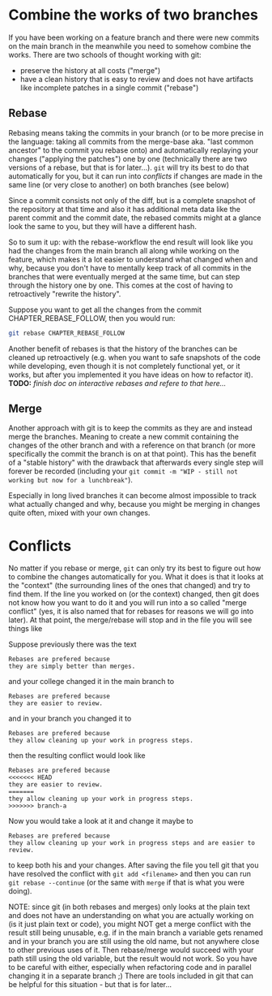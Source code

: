 # Combine the works of two branches

If you have been working on a feature branch and there were new commits on the main branch in the meanwhile you need to somehow combine the works.
There are two schools of thought working with git:
- preserve the history at all costs ("merge")
- have a clean history that is easy to review and does not have artifacts like incomplete patches in a single commit ("rebase")

## Rebase

Rebasing means taking the commits in your branch (or to be more precise in the language: taking all commits from the merge-base aka. "last common ancestor" to the commit you rebase onto) and automatically replaying your changes ("applying the patches") one by one (technically there are two versions of a rebase, but that is for later...). `git` will try its best to do that automatically for you, but it can run into _conflicts_ if changes are made in the same line (or very close to another) on both branches (see below)

Since a commit consists not only of the diff, but is a complete snapshot of the repository at that time and also it has additional meta data like the parent commit and the commit date, the rebased commits might at a glance look the same to you, but they will have a different hash.

So to sum it up: with the rebase-workflow the end result will look like you had the changes from the main branch all along while working on the feature, which makes it a lot easier to understand what changed when and why, because you don't have to mentally keep track of all commits in the branches that were eventually merged at the same time, but can step through the history one by one. This comes at the cost of having to retroactively "rewrite the history".

Suppose you want to get all the changes from the commit CHAPTER_REBASE_FOLLOW, then you would run:
```sh
git rebase CHAPTER_REBASE_FOLLOW
```

Another benefit of rebases is that the history of the branches can be cleaned up retroactively (e.g. when you want to safe snapshots of the code while developing, even though it is not completely functional yet, or it works, but after you implemented it you have ideas on how to refactor it).
**TODO:** _finish doc on interactive rebases and refere to that here..._

## Merge

Another approach with git is to keep the commits as they are and instead merge the branches.
Meaning to create a new commit containing the changes of the other branch and with a reference on that branch (or more specifically the commit the branch is on at that point). This has the benefit of a "stable history" with the drawback that afterwards every single step will forever be recorded (including your `git commit -m "WIP - still not working but now for a lunchbreak"`).

Especially in long lived branches it can become almost impossible to track what actually changed and why, because you might be merging in changes quite often, mixed with your own changes.

# Conflicts

No matter if you rebase or merge, `git` can only try its best to figure out how to combine the changes automatically for you. What it does is that it looks at the "context" (the surrounding lines of the ones that changed) and try to find them. If the line you worked on (or the context) changed, then git does not know how you want to do it and you will run into a so called "merge conflict" (yes, it is also named that for rebases for reasons we will go into later). At that point, the merge/rebase will stop and in the file you will see things like

Suppose previously there was the text
```
Rebases are prefered because
they are simply better than merges.
```
and your college changed it in the main branch to
```
Rebases are prefered because
they are easier to review.
```
and in your branch you changed it to
```
Rebases are prefered because
they allow cleaning up your work in progress steps.
```
then the resulting conflict would look like
```
Rebases are prefered because
<<<<<<< HEAD
they are easier to review.
=======
they allow cleaning up your work in progress steps.
>>>>>>> branch-a
```

Now you would take a look at it and change it maybe to
```
Rebases are prefered because
they allow cleaning up your work in progress steps and are easier to review.
```
to keep both his and your changes. After saving the file you tell git that you have resolved the conflict with `git add <filename>` and then you can run `git rebase --continue` (or the same with `merge` if that is what you were doing).

NOTE: since git (in both rebases and merges) only looks at the plain text and does not have an understanding on what you are actually working on (is it just plain text or code), you might NOT get a merge conflict with the result still being unusable, e.g. if in the main branch a variable gets renamed and in your branch you are still using the old name, but not anywhere close to other previous uses of it. Then rebase/merge would succeed with your path still using the old variable, but the result would not work. So you have to be careful with either, especially when refactoring code and in parallel changing it in a separate branch ;) There are tools included in git that can be helpful for this situation - but that is for later...
